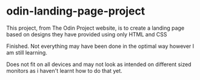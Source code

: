 # odin-landing-page-project

This project, from The Odin Project website, is to create a landing page based on designs they have provided using only HTML and CSS

Finished. Not everything may have been done in the optimal way however I am still learning.

Does not fit on all devices and may not look as intended on different sized monitors as i haven't learnt how to do that yet.
